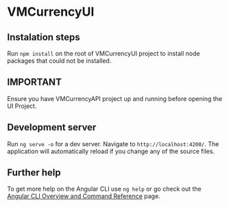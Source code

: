 # VMCurrencyUI

## Instalation steps

Run `npm install` on the root of VMCurrencyUI project to install node packages that could not be installed.

## IMPORTANT

Ensure you have VMCurrencyAPI project up and running before opening the UI Project.

## Development server

Run `ng serve -o` for a dev server. Navigate to `http://localhost:4200/`. The application will automatically reload if you change any of the source files.

## Further help

To get more help on the Angular CLI use `ng help` or go check out the [Angular CLI Overview and Command Reference](https://angular.io/cli) page.
